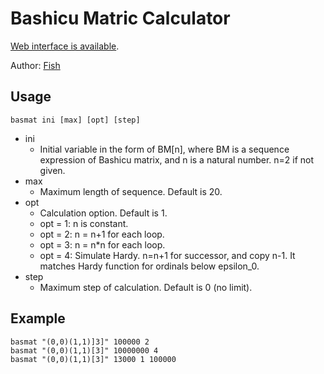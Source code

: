 
Bashicu Matric Calculator
=========================

[Web interface is available](http://gyafun.jp/ln/basmat.cgi).

Author: [Fish](http://googology.wikia.com/wiki/User:Kyodaisuu)

## Usage

```
basmat ini [max] [opt] [step]
```

* ini
    * Initial variable in the form of BM[n], where BM is a sequence expression of Bashicu matrix, and n is a natural number. n=2 if not given.
* max
    * Maximum length of sequence. Default is 20.
* opt
    * Calculation option. Default is 1.
    * opt = 1: n is constant.
    * opt = 2: n = n+1 for each loop.
    * opt = 3: n = n\*n for each loop.
    * opt = 4: Simulate Hardy. n=n+1 for successor, and copy n-1. It matches Hardy function for ordinals below epsilon\_0.
* step
    * Maximum step of calculation. Default is 0 (no limit).

## Example
```
basmat "(0,0)(1,1)]3]" 100000 2
basmat "(0,0)(1,1)[3]" 10000000 4
basmat "(0,0)(1,1)[3]" 13000 1 100000
```

